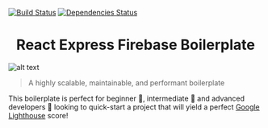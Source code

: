 [![Build Status](https://travis-ci.com/gurveerdhindsa/ref.svg?token=Q7Wj8LGyEKmLYx5gvdog&branch=master)](https://travis-ci.com/gurveerdhindsa/ref)
[![Dependencies Status](https://img.shields.io/david/gurveerdhindsa/ref?color=success)](https://github.com/gurveerdhindsa/ref.git)

<p align="center">
  <h1 align="center">React Express Firebase Boilerplate</h1>
</p>

![alt text](https://imgur.com/download/ZJXd8TU "Lighthouse Analysis")

>A highly scalable, maintainable, and performant boilerplate

This boilerplate is perfect for beginner 👶, intermediate 👨 and advanced developers 👷 looking to quick-start a project that will yield a perfect [Google Lighthouse](https://developers.google.com/web/tools/lighthouse) score!

